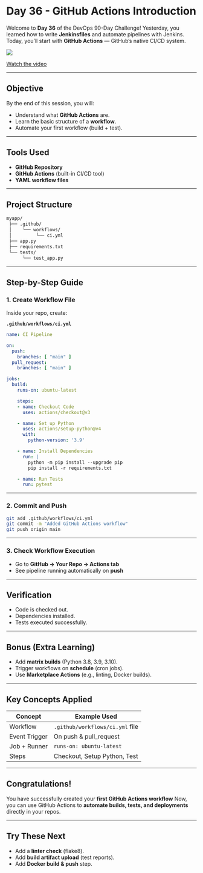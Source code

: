 ﻿# Day 36 - GitHub Actions Introduction
Welcome to **Day 36** of the DevOps 90-Day Challenge!
Yesterday, you learned how to write **Jenkinsfiles** and automate pipelines with Jenkins.
Today, you’ll start with **GitHub Actions** — GitHub’s native CI/CD system.

[![](https://img.youtube.com/vi/9_S2T4Wnagk/0.jpg)](https://www.youtube.com/watch?v=9_S2T4Wnagk)

[Watch the video](https://www.youtube.com/watch?v=9_S2T4Wnagk)

---

## Objective

By the end of this session, you will:

* Understand what **GitHub Actions** are.
* Learn the basic structure of a **workflow**.
* Automate your first workflow (build + test).

---

## Tools Used

* **GitHub Repository**
* **GitHub Actions** (built-in CI/CD tool)
* **YAML workflow files**

---

## Project Structure

```bash
myapp/
 ├── .github/
 │    └── workflows/
 │         └── ci.yml
 ├── app.py
 ├── requirements.txt
 └── tests/
      └── test_app.py
```

---

## Step-by-Step Guide

### 1. Create Workflow File

Inside your repo, create:

**`.github/workflows/ci.yml`**

```yaml
name: CI Pipeline

on:
  push:
    branches: [ "main" ]
  pull_request:
    branches: [ "main" ]

jobs:
  build:
    runs-on: ubuntu-latest

    steps:
    - name: Checkout Code
      uses: actions/checkout@v3

    - name: Set up Python
      uses: actions/setup-python@v4
      with:
        python-version: '3.9'

    - name: Install Dependencies
      run: |
        python -m pip install --upgrade pip
        pip install -r requirements.txt

    - name: Run Tests
      run: pytest
```

---

### 2. Commit and Push

```bash
git add .github/workflows/ci.yml
git commit -m "Added GitHub Actions workflow"
git push origin main
```

---

### 3. Check Workflow Execution

* Go to **GitHub → Your Repo → Actions tab**
* See pipeline running automatically on **push**

---

## Verification

* Code is checked out.
* Dependencies installed.
* Tests executed successfully.

---

## Bonus (Extra Learning)

* Add **matrix builds** (Python 3.8, 3.9, 3.10).
* Trigger workflows on **schedule** (cron jobs).
* Use **Marketplace Actions** (e.g., linting, Docker builds).

---

## Key Concepts Applied

| Concept       | Example Used                    |
| ------------- | ------------------------------- |
| Workflow      | `.github/workflows/ci.yml` file |
| Event Trigger | On push & pull\_request         |
| Job + Runner  | `runs-on: ubuntu-latest`        |
| Steps         | Checkout, Setup Python, Test    |

---

## Congratulations!

You have successfully created your **first GitHub Actions workflow**
Now, you can use GitHub Actions to **automate builds, tests, and deployments** directly in your repos.

---

## Try These Next

* Add a **linter check** (flake8).
* Add **build artifact upload** (test reports).
* Add **Docker build & push** step.


